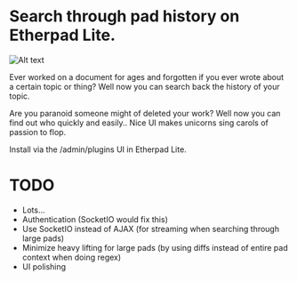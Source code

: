 # Search through pad history on Etherpad Lite.

![Alt text](http://i.imgur.com/gLoYk.png)

Ever worked on a document for ages and forgotten if you ever wrote about a certain topic or thing?  Well now you can search back the history of your topic.

Are you paranoid someone might of deleted your work?  Well now you can find out who quickly and easily..  Nice UI makes unicorns sing carols of passion to flop.

Install via the /admin/plugins UI in Etherpad Lite.

# TODO

* Lots...
* Authentication (SocketIO would fix this)
* Use SocketIO instead of AJAX (for streaming when searching through large pads)
* Minimize heavy lifting for large pads (by using diffs instead of entire pad context when doing regex)
* UI polishing

